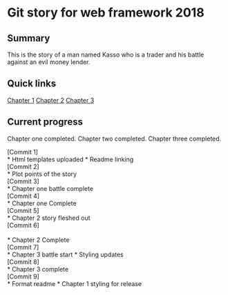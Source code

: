 # Git story for web framework 2018

## Summary
This is the story of a man named Kasso who is a trader and his battle against an evil money lender.

## Quick links
[Chapter 1](https://github.com/AndrewSherlock/year3-story-2018/blob/master/Chapter1.html)
[Chapter 2](https://github.com/AndrewSherlock/year3-story-2018/blob/master/Chapter2.html)
[Chapter 3](https://github.com/AndrewSherlock/year3-story-2018/blob/master/Chapter3.html)


## Current progress
Chapter one completed. 
Chapter two completed.
Chapter three completed.

[Commit 1] 
    <br>
    * Html templates uploaded
    * Readme linking
    <br>
[Commit 2]
    <br>
    * Plot points of the story
    <br>
[Commit 3]
    <br>
    * Chapter one battle complete
    <br>
[Commit 4]
    <br>
    * Chapter one Complete
    <br>
[Commit 5]
    <br>
    * Chapter 2 story fleshed out
    <br>
[Commit 6]
    <br>   
    * Chapter 2 Complete
    <br>
[Commit 7]
    <br>
    * Chapter 3 battle start
    * Styling updates
    <br>
[Commit 8]
    <br>
    * Chapter 3 complete
    <br>
[Commit 9]
    <br>
    * Format readme
    * Chapter 1 styling for release
    <br>
